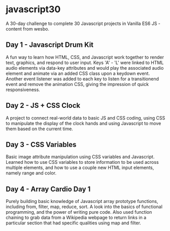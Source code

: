 # javascript30
A 30-day challenge to complete 30 Javascript projects in Vanilla ES6 JS - content from wesbo. 

## Day 1 - Javascript Drum Kit
A fun way to learn how HTML, CSS, and Javascript work together to render text, graphics, and respond to user input. Keys 'A' - 'L' were linked to HTML audio elements via data-key attributes and would play the associated audio element and animate via an added CSS class upon a keydown event. Another event listener was added to each key to listen for a transitionend event and remove the animation CSS, giving the impression of quick responsiveness.

## Day 2 - JS + CSS Clock
A project to connect real-world data to basic JS and CSS coding, using CSS to manipulate the display of the clock hands and using Javascript to move them based on the current time. 

## Day 3 - CSS Variables
Basic image attribute manipulation using CSS variables and Javascript. Learned how to use CSS variables to store information to be used across multiple elements, and how to use a couple new HTML input elements, namely range and color.

## Day 4 - Array Cardio Day 1
Purely building basic knowledge of Javascript array prototype functions, including from, filter, map, reduce, sort. A look into the basics of functional programming, and the power of writing pure code. Also used function chaining to grab data from a Wikipedia webpage to return links in a particular section that had specific qualities using map and filter.
